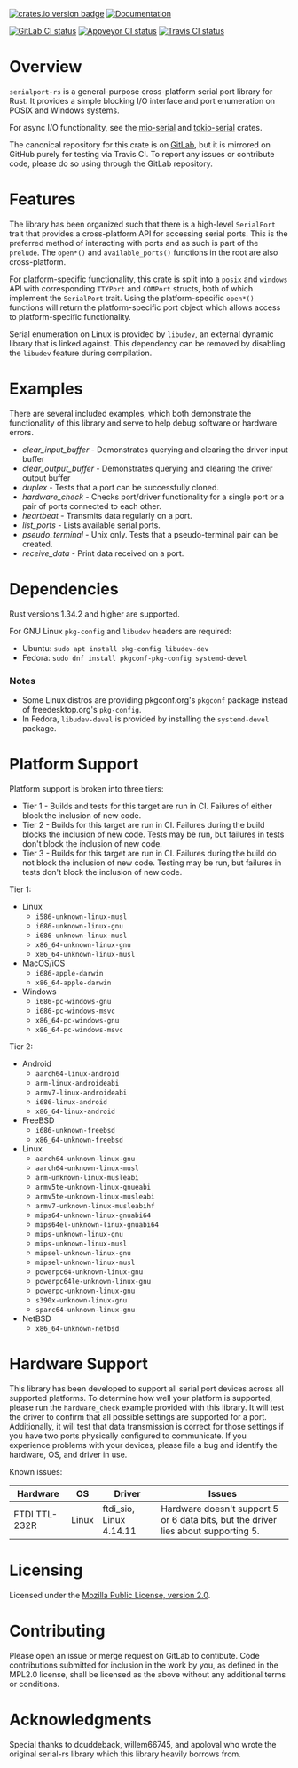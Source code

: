 [![crates.io version badge](https://img.shields.io/crates/v/serialport.svg)](https://crates.io/crates/serialport)
[![Documentation](https://docs.rs/serialport/badge.svg)](https://docs.rs/crate/serialport)


[![GitLab CI status](https://gitlab.com/susurrus/serialport-rs/badges/master/build.svg)](https://gitlab.com/susurrus/serialport-rs/pipelines)
[![Appveyor CI status](https://ci.appveyor.com/api/projects/status/gitlab/Susurrus/serialport-rs?svg=true&branch=master)](https://ci.appveyor.com/project/Susurrus/serialport-rs)
[![Travis CI status](https://travis-ci.org/Susurrus/serialport-rs.svg?branch=master)](https://travis-ci.org/Susurrus/serialport-rs)

Overview
========

`serialport-rs` is a general-purpose cross-platform serial port library for Rust. It provides a
simple blocking I/O interface and port enumeration on POSIX and Windows systems.

For async I/O functionality, see the [mio-serial](https://github.com/berkowski/mio-serial) and
[tokio-serial](https://github.com/berkowski/tokio-serial) crates.

The canonical repository for this crate is on [GitLab](https://gitlab.com/susurrus/serialport-rs),
but it is mirrored on GitHub purely for testing via Travis CI. To report any issues or contribute
code, please do so using through the GitLab repository.

Features
========

The library has been organized such that there is a high-level `SerialPort` trait that provides
a cross-platform API for accessing serial ports. This is the preferred method of interacting
with ports and as such is part of the `prelude`. The `open*()` and `available_ports()` functions
in the root are also cross-platform.

For platform-specific functionality, this crate is split into a `posix` and `windows` API with
corresponding `TTYPort` and `COMPort` structs, both of which implement the `SerialPort` trait. Using
the platform-specific `open*()` functions will return the platform-specific port object which
allows access to platform-specific functionality.

Serial enumeration on Linux is provided by `libudev`, an external dynamic library that
is linked against. This dependency can be removed by disabling the `libudev` feature
during compilation.

Examples
========

There are several included examples, which both demonstrate the functionality of this library and
serve to help debug software or hardware errors.

 * *clear_input_buffer* - Demonstrates querying and clearing the driver input buffer
 * *clear_output_buffer* - Demonstrates querying and clearing the driver output buffer
 * *duplex* - Tests that a port can be successfully cloned.
 * *hardware\_check* - Checks port/driver functionality for a single port or a pair of ports connected
   to each other.
 * *heartbeat* - Transmits data regularly on a port.
 * *list_ports* - Lists available serial ports.
 * *pseudo_terminal* - Unix only. Tests that a pseudo-terminal pair can be created.
 * *receive_data* - Print data received on a port.

Dependencies
============

Rust versions 1.34.2 and higher are supported.

For GNU Linux `pkg-config` and `libudev` headers are required:

*  Ubuntu: `sudo apt install pkg-config libudev-dev`
*  Fedora: `sudo dnf install pkgconf-pkg-config systemd-devel`

### Notes 
*  Some Linux distros are providing pkgconf.org's `pkgconf` package instead of freedesktop.org's `pkg-config`.
*  In Fedora, `libudev-devel` is provided by installing the `systemd-devel` package.


Platform Support
================

Platform support is broken into three tiers:

 * Tier 1 - Builds and tests for this target are run in CI. Failures of either block the inclusion of new code.
 * Tier 2 - Builds for this target are run in CI. Failures during the build blocks the inclusion of new code. Tests may be run, but failures in tests don't block the inclusion of new code.
 * Tier 3 - Builds for this target are run in CI. Failures during the build do not block the inclusion of new code. Testing may be run, but failures in tests don't block the inclusion of new code.


Tier 1:

 * Linux
   * `i586-unknown-linux-musl`
   * `i686-unknown-linux-gnu`
   * `i686-unknown-linux-musl`
   * `x86_64-unknown-linux-gnu`
   * `x86_64-unknown-linux-musl`
 * MacOS/iOS
   * `i686-apple-darwin`
   * `x86_64-apple-darwin`
 * Windows
   * `i686-pc-windows-gnu`
   * `i686-pc-windows-msvc`
   * `x86_64-pc-windows-gnu`
   * `x86_64-pc-windows-msvc`

Tier 2:

 * Android
   * `aarch64-linux-android`
   * `arm-linux-androideabi`
   * `armv7-linux-androideabi`
   * `i686-linux-android`
   * `x86_64-linux-android`
 * FreeBSD
   * `i686-unknown-freebsd`
   * `x86_64-unknown-freebsd`
 * Linux
   * `aarch64-unknown-linux-gnu`
   * `aarch64-unknown-linux-musl`
   * `arm-unknown-linux-musleabi`
   * `armv5te-unknown-linux-gnueabi`
   * `armv5te-unknown-linux-musleabi`
   * `armv7-unknown-linux-musleabihf`
   * `mips64-unknown-linux-gnuabi64`
   * `mips64el-unknown-linux-gnuabi64`
   * `mips-unknown-linux-gnu`
   * `mips-unknown-linux-musl`
   * `mipsel-unknown-linux-gnu`
   * `mipsel-unknown-linux-musl`
   * `powerpc64-unknown-linux-gnu`
   * `powerpc64le-unknown-linux-gnu`
   * `powerpc-unknown-linux-gnu`
   * `s390x-unknown-linux-gnu`
   * `sparc64-unknown-linux-gnu`
 * NetBSD
   * `x86_64-unknown-netbsd`

Hardware Support
================

This library has been developed to support all serial port devices across all
supported platforms. To determine how well your platform is supported, please
run the `hardware_check` example provided with this library. It will test the
driver to confirm that all possible settings are supported for a port.
Additionally, it will test that data transmission is correct for those settings
if you have two ports physically configured to communicate. If you experience
problems with your devices, please file a bug and identify the hardware, OS,
and driver in use.

Known issues:

|    Hardware   |   OS  |        Driver           |                                      Issues                                        |
| ------------- | ----- | ----------------------- | ---------------------------------------------------------------------------------- |
| FTDI TTL-232R | Linux | ftdi_sio, Linux 4.14.11 | Hardware doesn't support 5 or 6 data bits, but the driver lies about supporting 5. |

Licensing
=========

Licensed under the [Mozilla Public License, version 2.0](https://www.mozilla.org/en-US/MPL/2.0/).


Contributing
============

Please open an issue or merge request on GitLab to contibute. Code contributions submitted for
inclusion in the work by you, as defined in the MPL2.0 license, shall be licensed as the above
without any additional terms or conditions.

Acknowledgments
===============

Special thanks to dcuddeback, willem66745, and apoloval who wrote the original serial-rs library
which this library heavily borrows from.
